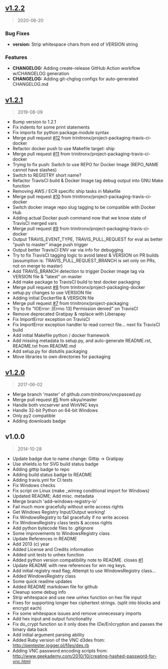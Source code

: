 
<a name="v1.2.2"></a>
## [v1.2.2](https://github.com/trinitronx/range2cidr/compare/v1.2.1...v1.2.2)

> 2020-06-20

### Bug Fixes

* **version:** Strip whitespace chars from end of VERSION string

### Features

* **CHANGELOG:** Adding create-release GitHub Action workflow w/CHANGELOG generation
* **CHANGELOG:** Adding git-chglog configs for auto-generated CHANGELOG.md


<a name="v1.2.1"></a>
## [v1.2.1](https://github.com/trinitronx/range2cidr/compare/v1.2.0...v1.2.1)

> 2019-08-09

* Bump version to 1.2.1
* Fix indents for some print statements
* Fix imports for python package.module syntax
* Merge pull request [#12](https://github.com/trinitronx/range2cidr/issues/12) from trinitronx/project-packaging-travis-ci-docker
* Refactor docker push to use Makefile target: ship
* Merge pull request [#11](https://github.com/trinitronx/range2cidr/issues/11) from trinitronx/project-packaging-travis-ci-docker
* Trying to fix push: Switch to use REPO for Docker Image (REPO_NAME cannot have slashes)
* Switch to REGISTRY short name?
* Refactor TravisCI build & Docker Image tag debug output into GNU Make function
* Removing AWS / ECR specific ship tasks in Makefile
* Merge pull request [#10](https://github.com/trinitronx/range2cidr/issues/10) from trinitronx/project-packaging-travis-ci-docker
* Switch docker image repo slug tagging to be compatible with Docker Hub
* Adding actual Docker push command now that we know state of TravisCI merged vars
* Merge pull request [#9](https://github.com/trinitronx/range2cidr/issues/9) from trinitronx/project-packaging-travis-ci-docker
* Output TRAVIS_EVENT_TYPE, TRAVIS_PULL_REQUEST for eval as better "push to master" image push trigger
* Output better TravisCI ENV var via info for debugging
* Try to fix TravisCI tagging logic to avoid latest & VERSION on PR builds (assumption is: TRAVIS_PULL_REQUEST_BRANCH is set only on PRs, not on merge to master)
* Add TRAVIS_BRANCH detection to trigger Docker image tag via VERSION file & "latest" on master
* Add make package to TravisCI build to test docker packaging
* Merge pull request [#8](https://github.com/trinitronx/range2cidr/issues/8) from trinitronx/project-packaging-docker
* setup.py changes to use VERSION file
* Adding initial Dockerfile & VERSION file
* Merge pull request [#7](https://github.com/trinitronx/range2cidr/issues/7) from trinitronx/project-packaging
* Try to fix "IOError: [Errno 13] Permission denied" on TravisCI
* Remove deprecated Gratipay & replace with Liberapay
* Fix ImportError exception on TravisCI
* Fix ImportError exception handler to read correct file... next fix TravisCI build
* Add initial Makefile python / docker framework
* Add missing metadata to setup.py, and auto-generate README.rst, README.txt from README.md
* Add setup.py for distutils packaging
* Move libraries to own directories for packaging

<a name="v1.2.0"></a>
## [v1.2.0](https://github.com/trinitronx/range2cidr/compare/v1.0.0...v1.2.0)

> 2017-06-02

* Merge branch 'master' of github.com:trinitronx/vncpasswd.py
* Merge pull request [#5](https://github.com/trinitronx/range2cidr/issues/5) from sikyu/master
* Handle both vncserver and WinVNC keys
* Handle 32-bit Python on 64-bit Windows
* Only py2 compatible
* Adding downloads badge

<a name="v1.0.0"></a>
## v1.0.0

> 2014-10-28

* Update badge due to name change: Gittip -> Gratipay
* Use shields.io for SVG build status badge
* Adding gittip badge to repo
* Adding build status badge to README
* Adding travis.yml for CI tests
* Fix Windows checks
* Fix script on Linux (make _winreg conditional import for Windows)
* Updated README; Add misc. metadata
* Merge branch 'add-windows-registry-io'
* Fail much more gracefully without write access rights
* Get Windows Registry Input/Output working!
* Fix WindowsRegistry to fail gracefully if no write access
* Fix WindowsRegistry class tests & access rights
* Add python bytecode files to .gitignore
* Some improvements to WindowsRegistry class
* Update References in README
* Add 2013 (c) year
* Added License and Credits information
* Added unit tests to unhex function
* Added python version compatibility note to README. closes [#1](https://github.com/trinitronx/range2cidr/issues/1)
* Update README with new references for win reg keys.
* Add initial registry read flag; Attempt to use WindowsRegistry class...
* Added WindowsRegistry class
* Some quick readme updates
* Added README markdown file for github
* Cleanup some debug info
* Strip whitespace and use new unhex function on hex file input
* Fixes for supporting longer hex ciphertext strings. (split into blocks and encrypt each)
* Fix some whitespace issues and remove unnecessary imports
* Add hex input and output functionality
* Fix do_crypt function so it only does the (De/En)cryption and passes the binary data back
* Add initial argument parsing ability
* Added Ruby version of the VNC d3des from: http://pentester.jogger.pl/files/des.rb
* Adding VNC password encoding scripts from: http://www.geekademy.com/2010/10/creating-hashed-password-for-vnc.html

